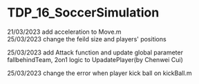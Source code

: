 # TDP_16_SoccerSimulation
21/03/2023 add acceleration to Move.m  
25/03/2023 change the feild size and players' positions

25/03/2023 add Attack function and update global parameter fallbehindTeam, 2on1 logic to UpadatePlayer(by Chenwei Cui)

25/03/2023  change the error when player kick ball on kickBall.m
